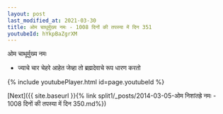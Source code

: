 ```yaml
---
layout: post
last_modified_at: 2021-03-30
title: ओम चाथूर्मुख्य नमः - 1008 दिनों की तपस्या में दिन 351
youtubeId: hYkpBaZgrXM
---
```

 
 
 ओम चाथूर्मुख्य नमः  
 
 -  ज्याचे चार चेहरे आहेत जेव्हा तो ब्रह्मदेवाचे रूप धारण करतो 
 
  
 
  
 
 
 
 
 
 


{% include youtubePlayer.html id=page.youtubeId %}
 
[Next]({{ site.baseurl }}{% link  split1/_posts/2014-03-05-ओम निशांतह्रे नमः - 1008 दिनों की तपस्या में दिन 350.md%})
 
